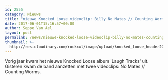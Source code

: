 ```yaml
---
id: 2555
category: Nieuws
title: "nieuwe Knocked Loose videoclip: Billy No Mates // Counting Worms"
date: 2017-06-01T15:16:57+00:00
author: Seppe Van Ael
layout: post
permalink: /news/nieuwe-knocked-loose-videoclip-billy-no-mates-counting-worms/
thumbnail: >-
  http://res.cloudinary.com/rockxxl/image/upload/knocked_loose_header2016.jpg
---
```

Vorig jaar kwam het nieuwe Knocked Loose album 'Laugh Tracks' uit. Gisteren kwam de band aanzetten met twee videoclips: No Mates // Counting Worms.
